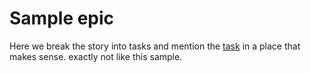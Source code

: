 <!---metadata 
    {
        "type": "story",
        "title": "another story title", 
        "take": "Just started it", 
        "status": "active", 
        "progress":10, 
        "tags":["tag1", "tag2"]
    } 
/metadata--->
# Sample epic 

Here we break the story into tasks and mention the [task](e/task1/readme.md) in a place that makes sense. exactly not like this sample.